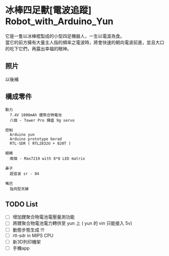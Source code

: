 # 冰棒四足獸[電波追蹤] Robot_with_Arduino_Yun
  
它是一隻以冰棒棍製成的小型四足機器人，一生以電波為食。  
當它的前方擁有大量主人指的頻率之電波時，將會快速的朝向電波前進，並且大口的吃下它們，再露出幸福的眼神。
  
## 照片
以後補
  
## 構成零件
    動力
      7.4V 1000mAh 鋰聚合物電池  
      八個 - Tower Pro 輝盛 9g servo
      
    控制
      Arduino yun  
      Arduino prototype borad  
      RTL-SDR ( RTL2832U + 820T )  
      
    眼睛
      兩個 - Max7219 with 8*8 LED matrix
      
    鼻子
      超音波 sr - 04
      
    嘴巴
      指向型天線

## TODO List
- [ ] 增加鋰聚合物電池電壓量測功能  
- [ ] 將鋰聚合物電池電力轉供至 yun 上 ( yun 的 vin 只能接入 5v)  
- [ ] 動態步態生成 !!!  
- [ ] rtl-sdr in MIPS CPU
- [ ] 新3D列印機架
- [ ] 手機app
